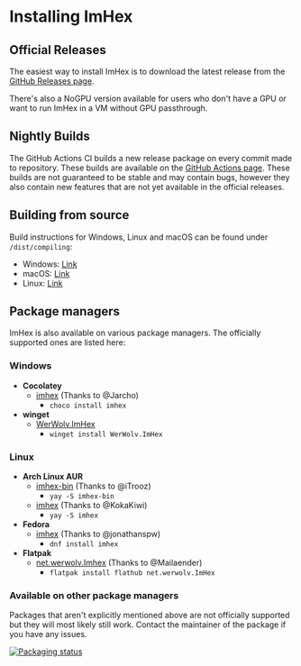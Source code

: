 # Installing ImHex

## Official Releases

The easiest way to install ImHex is to download the latest release from the [GitHub Releases page](https://github.com/WerWolv/ImHex/releases/latest).

There's also a NoGPU version available for users who don't have a GPU or want to run ImHex in a VM without GPU passthrough.

## Nightly Builds

The GitHub Actions CI builds a new release package on every commit made to repository. These builds are available on the [GitHub Actions page](https://github.com/WerWolv/ImHex/actions?query=workflow%3A%22Build%22).
These builds are not guaranteed to be stable and may contain bugs, however they also contain new features that are not yet available in the official releases.

## Building from source

Build instructions for Windows, Linux and macOS can be found under `/dist/compiling`:
- Windows: [Link](dist/compiling/windows.md)
- macOS: [Link](dist/compiling/macos.md)
- Linux: [Link](dist/compiling/linux.md)

## Package managers

ImHex is also available on various package managers. The officially supported ones are listed here:

### Windows

- **Cocolatey**
  - [imhex](https://community.chocolatey.org/packages/imhex) (Thanks to @Jarcho)
    - `choco install imhex`
- **winget**
  - [WerWolv.ImHex](https://github.com/microsoft/winget-pkgs/tree/master/manifests/w/WerWolv/ImHex)
    - `winget install WerWolv.ImHex`

### Linux
- **Arch Linux AUR**
    - [imhex-bin](https://aur.archlinux.org/packages/imhex-bin/) (Thanks to @iTrooz)
      - `yay -S imhex-bin`
    - [imhex](https://aur.archlinux.org/packages/imhex/) (Thanks to @KokaKiwi)
      - `yay -S imhex`
- **Fedora**
  - [imhex](https://src.fedoraproject.org/rpms/imhex/) (Thanks to @jonathanspw)
    - `dnf install imhex`
- **Flatpak**
  - [net.werwolv.Imhex](https://flathub.org/apps/details/net.werwolv.ImHex) (Thanks to @Mailaender)
    - `flatpak install flathub net.werwolv.ImHex`

### Available on other package managers

Packages that aren't explicitly mentioned above are not officially supported but they will most likely still work.
Contact the maintainer of the package if you have any issues.

[![Packaging status](https://repology.org/badge/vertical-allrepos/imhex.svg)](https://repology.org/project/imhex/versions)
